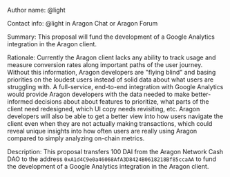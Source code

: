 Author name: @light 

Contact info: @light in Aragon Chat or Aragon Forum

Summary: This proposal will fund the development of a Google Analytics integration in the Aragon client.

Rationale: Currently the Aragon client lacks any ability to track usage and measure conversion rates along important paths of the user journey. Without this information, Aragon developers are "flying blind" and basing priorities on the loudest users instead of solid data about what users are struggling with. A full-service, end-to-end integration with Google Analytics would provide Aragon developers with the data needed to make better-informed decisions about about features to prioritize, what parts of the client need redesigned, which UI copy needs revisiting, etc. Aragon developers will also be able to get a better view into how users navigate the client even when they are not actually making transactions, which could reveal unique insights into how often users are really using Aragon compared to simply analyzing on-chain metrics.

Description: This proposal transfers 100 DAI from the Aragon Network Cash DAO to the address `0xA1d4C9e0a46068AfA3D8424B0618218Bf85ccaAA` to fund the development of a Google Analytics integration in the Aragon client.
